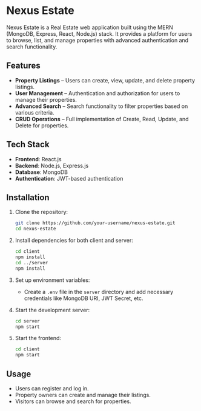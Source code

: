 # Nexus Estate

Nexus Estate is a Real Estate web application built using the MERN (MongoDB, Express, React, Node.js) stack. It provides a platform for users to browse, list, and manage properties with advanced authentication and search functionality.

## Features
- **Property Listings** – Users can create, view, update, and delete property listings.
- **User Management** – Authentication and authorization for users to manage their properties.
- **Advanced Search** – Search functionality to filter properties based on various criteria.
- **CRUD Operations** – Full implementation of Create, Read, Update, and Delete for properties.

## Tech Stack
- **Frontend**: React.js
- **Backend**: Node.js, Express.js
- **Database**: MongoDB
- **Authentication**: JWT-based authentication

## Installation

1. Clone the repository:
   ```sh
   git clone https://github.com/your-username/nexus-estate.git
   cd nexus-estate
   ```

2. Install dependencies for both client and server:
   ```sh
   cd client
   npm install
   cd ../server
   npm install
   ```

3. Set up environment variables:
   - Create a `.env` file in the `server` directory and add necessary credentials like MongoDB URI, JWT Secret, etc.

4. Start the development server:
   ```sh
   cd server
   npm start
   ```

5. Start the frontend:
   ```sh
   cd client
   npm start
   ```

## Usage
- Users can register and log in.
- Property owners can create and manage their listings.
- Visitors can browse and search for properties.
